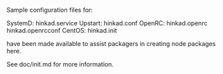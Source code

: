 Sample configuration files for:

SystemD: hinkad.service
Upstart: hinkad.conf
OpenRC:  hinkad.openrc
         hinkad.openrcconf
CentOS:  hinkad.init

have been made available to assist packagers in creating node packages here.

See doc/init.md for more information.
